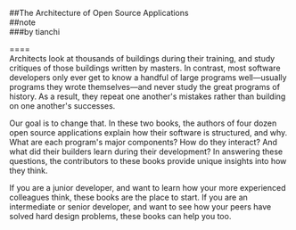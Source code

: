 ##The Architecture of Open Source Applications  
##note  
###by tianchi  

====  
Architects look at thousands of buildings during their training, and study critiques of those buildings written by masters. In contrast, most software developers only ever get to know a handful of large programs well—usually programs they wrote themselves—and never study the great programs of history. As a result, they repeat one another's mistakes rather than building on one another's successes.

Our goal is to change that. In these two books, the authors of four dozen open source applications explain how their software is structured, and why. What are each program's major components? How do they interact? And what did their builders learn during their development? In answering these questions, the contributors to these books provide unique insights into how they think.
 
If you are a junior developer, and want to learn how your more experienced colleagues think, these books are the place to start. If you are an intermediate or senior developer, and want to see how your peers have solved hard design problems, these books can help you too. 
